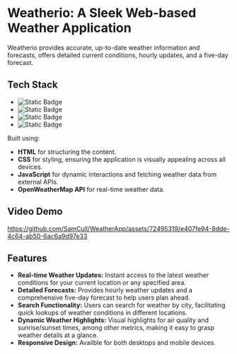 # Weatherio: A Sleek Web-based Weather Application

Weatherio provides accurate, up-to-date weather information and forecasts, offers detailed current conditions, hourly updates, and a five-day forecast.

## Tech Stack

* ![Static Badge](https://img.shields.io/badge/HTML-red)
* ![Static Badge](https://img.shields.io/badge/CSS-blue)
* ![Static Badge](https://img.shields.io/badge/JAVASCRIPT-orange)
* ![Static Badge](https://img.shields.io/badge/OpenWeatherMapAPI-yellow)

Built using: 

- **HTML** for structuring the content.
- **CSS** for styling, ensuring the application is visually appealing across all devices.
- **JavaScript** for dynamic interactions and fetching weather data from external APIs.
- **OpenWeatherMap API** for real-time weather data.

## Video Demo


https://github.com/SamCull/WeatherApp/assets/72495319/e407fe94-8dde-4c64-ab50-6ac6a9d97e33



## Features

- **Real-time Weather Updates:** Instant access to the latest weather conditions for your current location or any specified area.
- **Detailed Forecasts:** Provides hourly weather updates and a comprehensive five-day forecast to help users plan ahead.
- **Search Functionality:** Users can search for weather by city, facilitating quick lookups of weather conditions in different locations.
- **Dynamic Weather Highlights:** Visual highlights for air quality and sunrise/sunset times, among other metrics, making it easy to grasp weather details at a glance.
- **Responsive Design:** Availble for both desktops and mobile devices.

